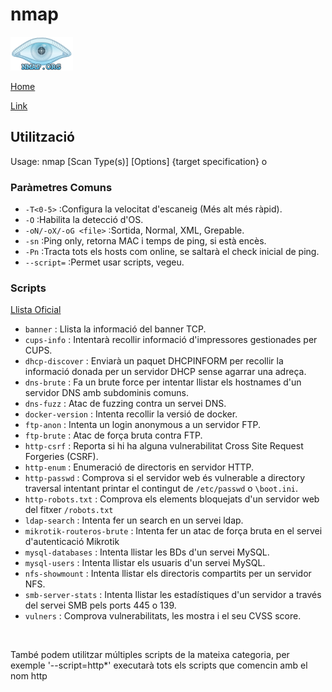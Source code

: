 # nmap

![](img/nmapLogo.png)

[Home](../../../readme.md)

[Link](https://nmap.org/)

## Utilització

Usage: nmap [Scan Type(s)] [Options] {target specification}
o
### Paràmetres Comuns
 - `-T<0-5>` :Configura la velocitat d'escaneig (Més alt més ràpid).
 - `-O` :Habilita la detecció d'OS.
 - `-oN/-oX/-oG <file>` :Sortida, Normal, XML, Grepable.
 - `-sn` :Ping only, retorna MAC i temps de ping, si està encès.
 - `-Pn` :Tracta tots els hosts com online, se saltarà el check inicial de ping.
 - `--script=` :Permet usar scripts, vegeu. 

### Scripts

[Llista Oficial](https://nmap.org/nsedoc/scripts/)

 - `banner` : Llista la informació del banner TCP.
 - `cups-info` : Intentarà recollir informació d'impressores gestionades per CUPS.
 - `dhcp-discover` : Enviarà un paquet DHCPINFORM per recollir la informació donada per un servidor DHCP sense agarrar una adreça.
 - `dns-brute` : Fa un brute force per intentar llistar els hostnames d'un servidor DNS amb subdominis comuns.
 - `dns-fuzz` : Atac de fuzzing contra un servei DNS.
 - `docker-version` : Intenta recollir la versió de docker.
 - `ftp-anon` : Intenta un login anonymous a un servidor FTP.
 - `ftp-brute` : Atac de força bruta contra FTP.
 - `http-csrf` : Reporta si hi ha alguna vulnerabilitat Cross Site Request Forgeries (CSRF).
 - `http-enum` : Enumeració de directoris en servidor HTTP.
 - `http-passwd` : Comprova si el servidor web és vulnerable a directory traversal intentant printar el contingut de `/etc/passwd` o `\boot.ini`. 
 - `http-robots.txt` : Comprova els elements bloquejats d'un servidor web del fitxer `/robots.txt`
 - `ldap-search` : Intenta fer un search en un servei ldap.
 - `mikrotik-routeros-brute` : Intenta fer un atac de força bruta en el servei d'autenticació Mikrotik
 - `mysql-databases` : Intenta llistar les BDs d'un servei MySQL.
 - `mysql-users` : Intenta llistar els usuaris d'un servei MySQL.
 - `nfs-showmount` : Intenta llistar els directoris compartits per un servidor NFS.
 - `smb-server-stats` : Intenta llistar les estadístiques d'un servidor a través del servei SMB pels ports 445 o 139.
 - `vulners` : Comprova vulnerabilitats, les mostra i el seu CVSS score.

<br>

   També podem utilitzar múltiples scripts de la mateixa categoria, per exemple '--script=http*' executarà tots els scripts que comencin amb el nom http